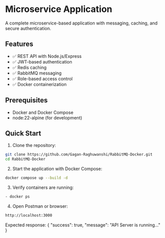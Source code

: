 # Microservice Application

A complete microservice-based application with messaging, caching, and secure authentication.

## Features

- ✅ REST API with Node.js/Express
- ✅ JWT-based authentication
- ✅ Redis caching
- ✅ RabbitMQ messaging
- ✅ Role-based access control
- ✅ Docker containerization

## Prerequisites

- Docker and Docker Compose
- node:22-alpine (for development)

## Quick Start

1. Clone the repository:

```bash
git clone https://github.com/Gagan-Raghuwanshi/RabbitMQ-Docker.git
cd RabbitMQ-Docker
```

2. Start the application with Docker Compose:

```bash
docker compose up --build -d
```

3. Verify containers are running:

```bash
- docker ps
```

4. Open Postman or browser:

```bash
http://localhost:3000

```

Expected response:
{
"success": true,
"message": "API Server is running..."
}
